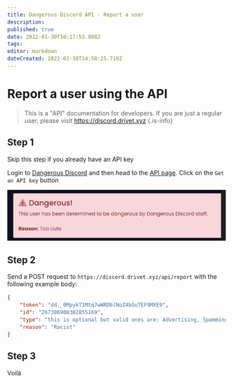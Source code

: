```yaml
---
title: Dangerous Discord API - Report a user
description: 
published: true
date: 2022-01-30T16:17:53.808Z
tags: 
editor: markdown
dateCreated: 2022-01-30T14:58:25.719Z
---
```


# Report a user using the API
> This is a "API" documentation for developers. If you are just a regular user, please visit https://discord.drivet.xyz
{.is-info}


## Step 1
Skip this step if you already have an API key

Login to [Dangerous Discord](https://discord.drivet.xyz) and then head to the [API page](https://discord.drivet.xyz/profile/api). Click on the `Get an API key` button

![image.png](/image.png)

## Step 2
Send a POST request to `https://discord.drivet.xyz/api/report` with the following example body:
```json
{
    "token": "dd._0MpykT1Mtq7wWRDblNoZ4bGuTEF9MXE9",
    "id": "267386908382855169",
  	"type": "this is optional but valid ones are: Advertising, Spamming, Raiding, Harassing, Other",
  	"reason": "Racist"
}
```

## Step 3
Voilà